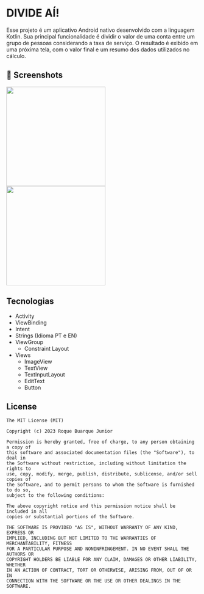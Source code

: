 # DIVIDE AÍ!
Esse projeto é um aplicativo Android nativo desenvolvido com a linguagem Kotlin. Sua principal funcionalidade é dividir o valor de uma conta entre um grupo de pessoas considerando a taxa de serviço. O resultado é exibido em uma próxima tela, com o valor final e um resumo dos dados utilizados no cálculo.

## :camera_flash: Screenshots
<!-- You can add more screenshots here if you like -->
<img src = "https://github.com/user-attachments/assets/3884462a-3def-44f3-a49f-f45c89aba11f" width = 260 /> <img src = "https://github.com/user-attachments/assets/b2767c57-b833-4b3f-bf3a-24c5325ac73a" width = 260 />

## Tecnologias
- Activity
- ViewBinding
- Intent
- Strings (Idioma PT e EN)
- ViewGroup
  - Constraint Layout
- Views
  - ImageView
  - TextView
  - TextInputLayout
  - EditText
  - Button

## License
```
The MIT License (MIT)

Copyright (c) 2023 Roque Buarque Junior

Permission is hereby granted, free of charge, to any person obtaining a copy of
this software and associated documentation files (the "Software"), to deal in
the Software without restriction, including without limitation the rights to
use, copy, modify, merge, publish, distribute, sublicense, and/or sell copies of
the Software, and to permit persons to whom the Software is furnished to do so,
subject to the following conditions:

The above copyright notice and this permission notice shall be included in all
copies or substantial portions of the Software.

THE SOFTWARE IS PROVIDED "AS IS", WITHOUT WARRANTY OF ANY KIND, EXPRESS OR
IMPLIED, INCLUDING BUT NOT LIMITED TO THE WARRANTIES OF MERCHANTABILITY, FITNESS
FOR A PARTICULAR PURPOSE AND NONINFRINGEMENT. IN NO EVENT SHALL THE AUTHORS OR
COPYRIGHT HOLDERS BE LIABLE FOR ANY CLAIM, DAMAGES OR OTHER LIABILITY, WHETHER
IN AN ACTION OF CONTRACT, TORT OR OTHERWISE, ARISING FROM, OUT OF OR IN
CONNECTION WITH THE SOFTWARE OR THE USE OR OTHER DEALINGS IN THE SOFTWARE.
```

